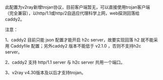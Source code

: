 此配置为v2ray新增trojan协议，目前客户端暂无，可以直接使用trojan客户端（完全兼容），以http/1.1或http/2自适应代理科学上网，web探测回落给caddy2。

注意：

1、caddy2 目前只能 json 配置才能开启 h2c server，故要实现回落 h2 就不能采用 Caddyfile 配置；另外caddy2 版本不能低于 v2.1.0 ，否则不支持h2c server。

2、caddy2 支持 http/1.1 server 与 h2c server 共用一个端口。

3、v2ray v4.30版本及以后才支持trojan。
